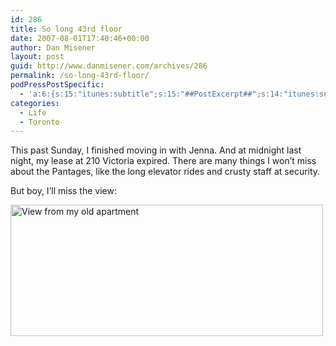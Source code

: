 ```yaml
---
id: 286
title: So long 43rd floor
date: 2007-08-01T17:40:46+00:00
author: Dan Misener
layout: post
guid: http://www.danmisener.com/archives/286
permalink: /so-long-43rd-floor/
podPressPostSpecific:
  - 'a:6:{s:15:"itunes:subtitle";s:15:"##PostExcerpt##";s:14:"itunes:summary";s:15:"##PostExcerpt##";s:15:"itunes:keywords";s:17:"##WordPressCats##";s:13:"itunes:author";s:10:"##Global##";s:15:"itunes:explicit";s:7:"Default";s:12:"itunes:block";s:7:"Default";}'
categories:
  - Life
  - Toronto
---
```

This past Sunday, I finished moving in with Jenna. And at midnight last night, my lease at 210 Victoria expired. There are many things I won&#8217;t miss about the Pantages, like the long elevator rides and crusty staff at security.

But boy, I&#8217;ll miss the view:

[<img src="http://farm2.static.flickr.com/1301/951575506_6242690d8c.jpg" border=0 width="500" height="210" alt="View from my old apartment" />](http://www.flickr.com/photos/danmisener/951575506/ "Photo Sharing")
